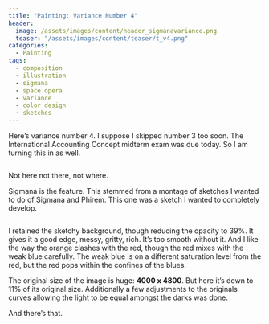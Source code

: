 ```yaml
---
title: "Painting: Variance Number 4"
header:
  image: /assets/images/content/header_sigmanavariance.png
  teaser: "/assets/images/content/teaser/t_v4.png"
categories:
  - Painting
tags:
  - composition
  - illustration
  - sigmana
  - space opera
  - variance
  - color design
  - sketches
---
```


Here’s variance number 4. I suppose I skipped number 3 too soon.
The International Accounting Concept midterm exam was due today. So I am turning this in as well. 

<img src="{{ stuffostuff.com }}{{ site.baseurl }}/assets/images/content/sigmanathumbnail.png" alt="">

Not here not there, not where.

Sigmana is the feature. This stemmed from a montage of sketches I wanted to do of Sigmana and Phirem. This one was a sketch I wanted to completely develop.

<img src="{{ stuffostuff.com }}{{ site.baseurl }}/assets/images/content/sigmanasketch.jpg" alt="">

I retained the sketchy background, though reducing the opacity to 39%. It gives it a good edge, messy, gritty, rich. It’s too smooth without it. And I like the way the orange clashes with the red, though the red mixes with the weak blue carefully. The weak blue is on a different saturation level from the red, but the red pops within the confines of the blues.

The original size of the image is huge: **4000 x 4800**. But here it’s down to 11% of its original size. Additionally a few adjustments to the originals curves allowing the light to be equal amongst the darks was done.

And there’s that.
